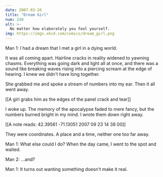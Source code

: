 ```yaml
---
date: 2007-03-26
title: "Dream Girl"
num: 240
alt: >-
  No matter how elaborately you fool yourself.
img: https://imgs.xkcd.com/comics/dream_girl.png
---
```

Man 1: I had a dream that I met a girl in a dying world.

It was all coming apart. Hairline cracks in reality widened to yawning chasms. Everything was going dark and light all at once, and there was a sound like breaking waves rising into a piercing scream at the edge of hearing. I knew we didn't have long together.

She grabbed me and spoke a stream of numbers into my ear. Then it all went away.

[[A girl grabs him as the edges of the panel crack and tear]]

I woke up. The memory of the apocalypse faded to mere fancy, but the numbers burned bright in my mind. I wrote them down right away.

[[A note reads: 42.39561  -71.13051  2007 09 23  14 38 00]]

They were coordinates. A place and a time, neither one too far away.

Man 1: What else could I do? When the day came, I went to the spot and waited.

Man 2: ...and?

Man 1: It turns out wanting something doesn't make it real.

